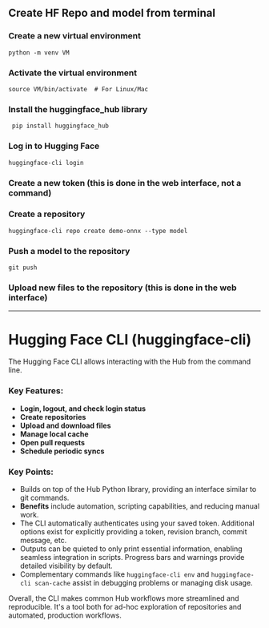 ## Create HF Repo and model from terminal

### Create a new virtual environment
``` python -m venv VM ```

### Activate the virtual environment
``` source VM/bin/activate  # For Linux/Mac ```


### Install the huggingface_hub library
``` pip install huggingface_hub```

### Log in to Hugging Face
```huggingface-cli login```

### Create a new token (this is done in the web interface, not a command)

### Create a repository
```huggingface-cli repo create demo-onnx --type model```

### Push a model to the repository
```git push```

### Upload new files to the repository (this is done in the web interface)



---

# Hugging Face CLI (huggingface-cli)

The Hugging Face CLI allows interacting with the Hub from the command line.

### Key Features:
- **Login, logout, and check login status**
- **Create repositories**
- **Upload and download files**
- **Manage local cache**
- **Open pull requests**
- **Schedule periodic syncs**

### Key Points:
- Builds on top of the Hub Python library, providing an interface similar to git commands.
- **Benefits** include automation, scripting capabilities, and reducing manual work.
- The CLI automatically authenticates using your saved token. Additional options exist for explicitly providing a token, revision branch, commit message, etc.
- Outputs can be quieted to only print essential information, enabling seamless integration in scripts. Progress bars and warnings provide detailed visibility by default.
- Complementary commands like `huggingface-cli env` and `huggingface-cli scan-cache` assist in debugging problems or managing disk usage.

Overall, the CLI makes common Hub workflows more streamlined and reproducible. It's a tool both for ad-hoc exploration of repositories and automated, production workflows.
